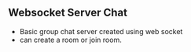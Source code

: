 ## Websocket Server Chat
- Basic group chat server created using web socket
- can create a room or join room.
